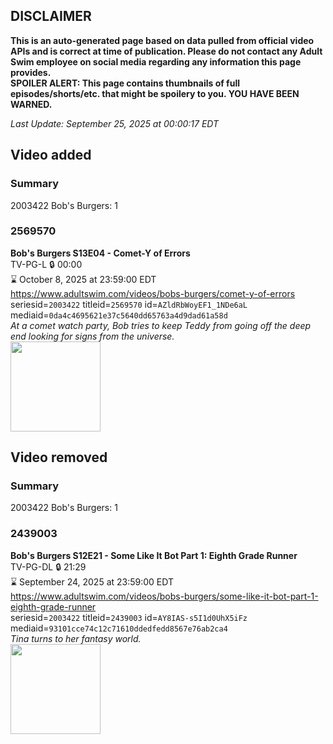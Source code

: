 ## DISCLAIMER
**This is an auto-generated page based on data pulled from official video APIs and is correct at time of publication. Please do not contact any Adult Swim employee on social media regarding any information this page provides.**  
**SPOILER ALERT: This page contains thumbnails of full episodes/shorts/etc. that might be spoilery to you. YOU HAVE BEEN WARNED.**  

_Last Update: September 25, 2025 at 00:00:17 EDT_
## Video added
### Summary
2003422 Bob's Burgers: 1  
### 2569570
**Bob's Burgers S13E04 - Comet-Y of Errors**  
TV-PG-L 🔒 00:00  
⌛ October 8, 2025 at 23:59:00 EDT  
https://www.adultswim.com/videos/bobs-burgers/comet-y-of-errors  
seriesid=`2003422` titleid=`2569570` id=`AZldRbWoyEF1_1NDe6aL` mediaid=`0da4c4695621e37c5640dd65763a4d9dad61a58d`  
_At a comet watch party, Bob tries to keep Teddy from going off the deep end looking for signs from the universe._  
<a href="https://media.cdn.adultswim.com/uploads/20250918/thumbnails/2_259181038334-BobsBurgers_1304.jpg"><img src="https://media.cdn.adultswim.com/uploads/20250918/thumbnails/2_259181038334-BobsBurgers_1304.jpg" height="144px" /></a>
## Video removed
### Summary
2003422 Bob's Burgers: 1  
### 2439003
**Bob's Burgers S12E21 - Some Like It Bot Part 1: Eighth Grade Runner**  
TV-PG-DL 🔒 21:29  
⌛ September 24, 2025 at 23:59:00 EDT  
https://www.adultswim.com/videos/bobs-burgers/some-like-it-bot-part-1-eighth-grade-runner  
seriesid=`2003422` titleid=`2439003` id=`AY8IAS-s5I1d0UhX5iFz` mediaid=`93101cce74c12c71610ddedfedd8567e76ab2ca4`  
_Tina turns to her fantasy world._  
<a href="https://media.cdn.adultswim.com/uploads/20240429/thumbnails/2_24429101738-Screenshot2024-04-29at10.16.38AM.png"><img src="https://media.cdn.adultswim.com/uploads/20240429/thumbnails/2_24429101738-Screenshot2024-04-29at10.16.38AM.png" height="144px" /></a>
